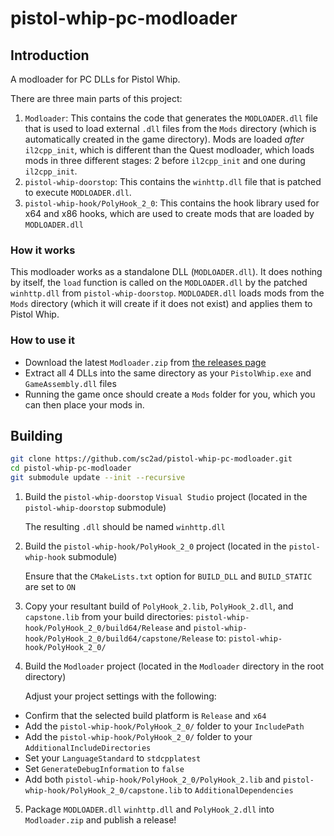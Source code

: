 # pistol-whip-pc-modloader

## Introduction

A modloader for PC DLLs for Pistol Whip.

There are three main parts of this project:

1. `Modloader`: This contains the code that generates the `MODLOADER.dll` file that is used to load external `.dll` files from the `Mods` directory (which is automatically created in the game directory). Mods are loaded _after_ `il2cpp_init`, which is different than the Quest modloader, which loads mods in three different stages: 2 before `il2cpp_init` and one during `il2cpp_init`.
2. `pistol-whip-doorstop`: This contains the `winhttp.dll` file that is patched to execute `MODLOADER.dll`.
3. `pistol-whip-hook/PolyHook_2_0`: This contains the hook library used for x64 and x86 hooks, which are used to create mods that are loaded by `MODLOADER.dll`

### How it works

This modloader works as a standalone DLL (`MODLOADER.dll`). It does nothing by itself, the `load` function is called on the `MODLOADER.dll` by the patched `winhttp.dll` from `pistol-whip-doorstop`. `MODLOADER.dll` loads mods from the `Mods` directory (which it will create if it does not exist) and applies them to Pistol Whip.

### How to use it

* Download the latest `Modloader.zip` from [the releases page](https://github.com/pistol-whip-pc-modloader/releases/latest)
* Extract all 4 DLLs into the same directory as your `PistolWhip.exe` and `GameAssembly.dll` files
* Running the game once should create a `Mods` folder for you, which you can then place your mods in.

## Building

```bash
git clone https://github.com/sc2ad/pistol-whip-pc-modloader.git
cd pistol-whip-pc-modloader
git submodule update --init --recursive
```

1. Build the `pistol-whip-doorstop` `Visual Studio` project (located in the `pistol-whip-doorstop` submodule)

   The resulting `.dll` should be named `winhttp.dll`

2. Build the `pistol-whip-hook/PolyHook_2_0` project (located in the `pistol-whip-hook` submodule)

   Ensure that the `CMakeLists.txt` option for `BUILD_DLL` and `BUILD_STATIC` are set to `ON`

3. Copy your resultant build of `PolyHook_2.lib`, `PolyHook_2.dll`, and `capstone.lib` from your build directories: `pistol-whip-hook/PolyHook_2_0/build64/Release` and `pistol-whip-hook/PolyHook_2_0/build64/capstone/Release` to: `pistol-whip-hook/PolyHook_2_0/`

4. Build the `Modloader` project (located in the `Modloader` directory in the root directory)

   Adjust your project settings with the following:

* Confirm that the selected build platform is `Release` and `x64`
* Add the `pistol-whip-hook/PolyHook_2_0/` folder to your `IncludePath`
* Add the `pistol-whip-hook/PolyHook_2_0/` folder to your `AdditionalIncludeDirectories`
* Set your `LanguageStandard` to `stdcpplatest`
* Set `GenerateDebugInformation` to `false`
* Add both `pistol-whip-hook/PolyHook_2_0/PolyHook_2.lib` and `pistol-whip-hook/PolyHook_2_0/capstone.lib` to `AdditionalDependencies`

5. Package `MODLOADER.dll` `winhttp.dll` and `PolyHook_2.dll` into `Modloader.zip` and publish a release!
